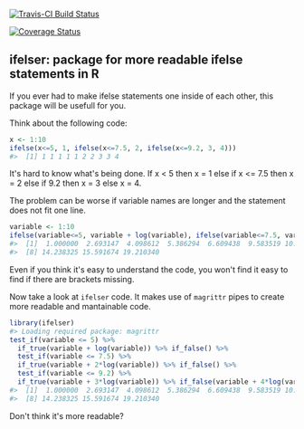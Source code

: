 [![Travis-CI Build Status](https://travis-ci.org/dfalbel/ifelser.svg?branch=master)](https://travis-ci.org/dfalbel/ifelser)

[![Coverage Status](https://img.shields.io/coveralls/dfalbel/ifelser.svg)](https://coveralls.io/r/dfalbel/ifelser?branch=master)

ifelser: package for more readable ifelse statements in R
---------------------------------------------------------

If you ever had to make ifelse statements one inside of each other, this package will be usefull for you.

Think about the following code:

``` r
x <- 1:10
ifelse(x<=5, 1, ifelse(x<=7.5, 2, ifelse(x<=9.2, 3, 4)))
#>  [1] 1 1 1 1 1 2 2 3 3 4
```

It's hard to know what's being done. If x \< 5 then x = 1 else if x \<= 7.5 then x = 2 else if 9.2 then x = 3 else x = 4.

The problem can be worse if variable names are longer and the statement does not fit one line.

``` r
variable <- 1:10
ifelse(variable<=5, variable + log(variable), ifelse(variable<=7.5, variable + 2*log(variable), ifelse(variable<=9.2, variable + 3*log(variable), variable + 4*log(variable))))
#>  [1]  1.000000  2.693147  4.098612  5.386294  6.609438  9.583519 10.891820
#>  [8] 14.238325 15.591674 19.210340
```

Even if you think it's easy to understand the code, you won't find it easy to find if there are brackets missing.

Now take a look at `ifelser` code. It makes use of `magrittr` pipes to create more readable and mantainable code.

``` r
library(ifelser)
#> Loading required package: magrittr
test_if(variable <= 5) %>% 
  if_true(variable + log(variable)) %>% if_false() %>%
  test_if(variable <= 7.5) %>% 
  if_true(variable + 2*log(variable)) %>% if_false() %>%
  test_if(variable <= 9.2) %>% 
  if_true(variable + 3*log(variable)) %>% if_false(variable + 4*log(variable))
#>  [1]  1.000000  2.693147  4.098612  5.386294  6.609438  9.583519 10.891820
#>  [8] 14.238325 15.591674 19.210340
```

Don't think it's more readable?
